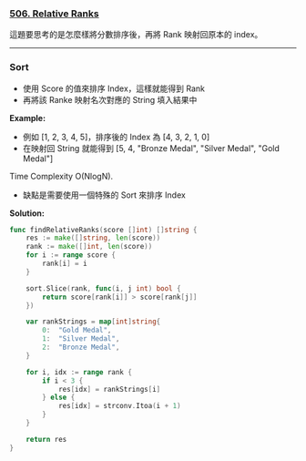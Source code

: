### [506. Relative Ranks]

這題要思考的是怎麼樣將分數排序後，再將 Rank 映射回原本的 index。

---

### Sort

-   使用 Score 的值來排序 Index，這樣就能得到 Rank
-   再將該 Ranke 映射名次對應的 String 填入結果中

**Example:**
-   例如 [1, 2, 3, 4, 5]，排序後的 Index 為 [4, 3, 2, 1, 0]
-   在映射回 String 就能得到 [5, 4, "Bronze Medal", "Silver Medal", "Gold Medal"]

Time Complexity O(NlogN).
-   缺點是需要使用一個特殊的 Sort 來排序 Index

**Solution:**
```go
func findRelativeRanks(score []int) []string {
    res := make([]string, len(score))
    rank := make([]int, len(score))
    for i := range score {
        rank[i] = i
    }

    sort.Slice(rank, func(i, j int) bool {
        return score[rank[i]] > score[rank[j]]
    })

    var rankStrings = map[int]string{
        0:  "Gold Medal",
        1:  "Silver Medal",
        2:  "Bronze Medal",
    }

    for i, idx := range rank {
        if i < 3 {
            res[idx] = rankStrings[i]
        } else {
            res[idx] = strconv.Itoa(i + 1)
        }
    }

    return res
}
```

[506. Relative Ranks]: https://leetcode.com/problems/relative-ranks/

